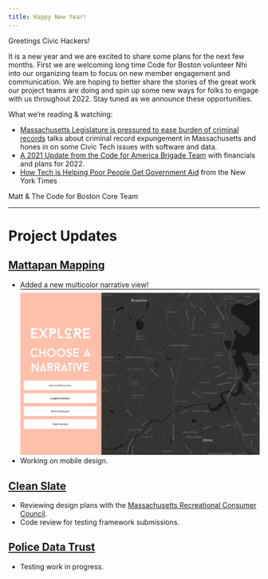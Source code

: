 ```yaml
---
title: Happy New Year!
---
```

Greetings Civic Hackers!

It is a new year and we are excited to share some plans for the next few months. First we are welcoming long time Code for Boston volunteer Nhi into our organizing team to focus on new member engagement and communication. We are hoping to better share the stories of the great work our project teams are doing and spin up some new ways for folks to engage with us throughout 2022. Stay tuned as we announce these opportunities.

What we’re reading & watching:
- [Massachusetts Legislature is pressured to ease burden of criminal records](https://www.bostonglobe.com/2022/01/03/marijuana/state-legislature-pressured-ease-burden-criminal-records/) talks about criminal record expungement in Massachusetts and hones in on some Civic Tech issues with software and data.
- [A 2021 Update from the Code for America Brigade Team](https://discourse.codeforamerica.org/t/so-long-2021-end-of-year-updates/1128?utm_campaign=Brigade&utm_medium=email&_hsmi=196765650&_hsenc=p2ANqtz--u9QaPpvWcZlIGy9ZMpSAB0BgzfUk2Bi6LTor_9ZhbHbzjbWMUckCujTgsYicP6sdCpN_WNLNCoje_hAuJTt3oIg0Tfw&utm_content=196765650&utm_source=hs_email) with financials and plans for 2022.
- [How Tech is Helping Poor People Get Government Aid](https://www-nytimes-com.cdn.ampproject.org/c/s/www.nytimes.com/2021/12/08/us/politics/safety-net-apps-tech.amp.html?utm_campaign=Brigade&utm_medium=email&_hsmi=196765650&_hsenc=p2ANqtz--xw40y1Ri88B6DJQQegCnYgBFp4X_3_CfcpVAHreashIeYJFwx6UuqyG9T1QhxG8TPzigRDKFdS-PtEh_JhW8_7cccyQ&utm_content=196765650&utm_source=hs_email) from the New York Times


Matt & The Code for Boston Core Team
<hr>

# Project Updates

## [Mattapan Mapping](https://github.com/codeforboston/mattapan-mapping)
* Added a new multicolor narrative view!
![Mattapan Mapping Project Narratives](/img/mattapan_mapping_narratives.gif)
* Working on mobile design.

## [Clean Slate](https://docs.google.com/forms/d/e/1FAIpQLSfZ18U2gHI97WqD-C63NvORCZu1vQX6hfLI4-1FOIA1neaaXw/viewform)
* Reviewing design plans with the [Massachusetts Recreational Consumer Council](https://massreccouncil.com).
* Code review for testing framework submissions.

## [Police Data Trust](https://github.com/codeforboston/police-data-trust)
* Testing work in progress.